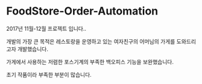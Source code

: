 # FoodStore-Order-Automation
2017년 11월-12월 프로젝트 입니다.. 

개발의 가장 큰 목적은 레스토랑을 운영하고 있는 여자친구의 어머님의 가게를 도와드리고자 개발했습니다.

가게에서 사용하는 저렴한 포스기계의 부족한 백오피스 기능을 보완했습니다.
 
초기 작품이라 부족한 부분이 많습니다.


